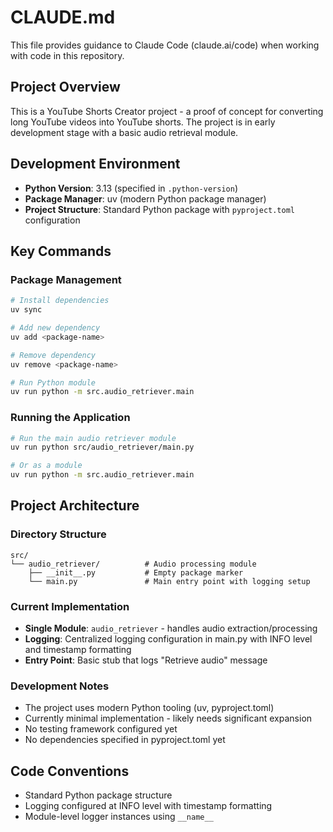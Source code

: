 # CLAUDE.md

This file provides guidance to Claude Code (claude.ai/code) when working with code in this repository.

## Project Overview

This is a YouTube Shorts Creator project - a proof of concept for converting long YouTube videos into YouTube shorts. The project is in early development stage with a basic audio retrieval module.

## Development Environment

- **Python Version**: 3.13 (specified in `.python-version`)
- **Package Manager**: uv (modern Python package manager)
- **Project Structure**: Standard Python package with `pyproject.toml` configuration

## Key Commands

### Package Management
```bash
# Install dependencies
uv sync

# Add new dependency
uv add <package-name>

# Remove dependency
uv remove <package-name>

# Run Python module
uv run python -m src.audio_retriever.main
```

### Running the Application
```bash
# Run the main audio retriever module
uv run python src/audio_retriever/main.py

# Or as a module
uv run python -m src.audio_retriever.main
```

## Project Architecture

### Directory Structure
```
src/
└── audio_retriever/          # Audio processing module
    ├── __init__.py           # Empty package marker
    └── main.py               # Main entry point with logging setup
```

### Current Implementation
- **Single Module**: `audio_retriever` - handles audio extraction/processing
- **Logging**: Centralized logging configuration in main.py with INFO level and timestamp formatting
- **Entry Point**: Basic stub that logs "Retrieve audio" message

### Development Notes
- The project uses modern Python tooling (uv, pyproject.toml)
- Currently minimal implementation - likely needs significant expansion
- No testing framework configured yet
- No dependencies specified in pyproject.toml yet

## Code Conventions
- Standard Python package structure
- Logging configured at INFO level with timestamp formatting
- Module-level logger instances using `__name__`